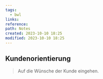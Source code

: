 ```yaml
---
tags:
  - bwl
links: 
reference: 
path: Notes
created: 2023-10-10 18:25
modified: 2023-10-10 18:25
---
```

## Kundenorientierung 

> Auf die Wünsche der Kunde eingehen.


